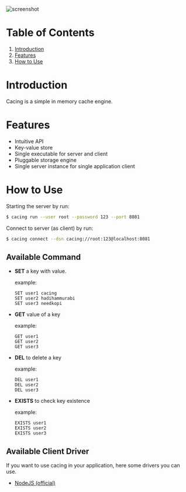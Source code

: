![screenshot](https://user-images.githubusercontent.com/16364286/105848033-046e9a80-6011-11eb-9b32-80f6e8ce1838.gif)

# Table of Contents
1. [Introduction](#introduction)
2. [Features](#features)
3. [How to Use](#how-to-use)

# Introduction
Cacing is a simple in memory cache engine.

# Features
* Intuitive API
* Key-value store
* Single executable for server and client
* Pluggable storage engine
* Single server instance for single application client

# How to Use
Starting the server by run:
```bash
$ cacing run --user root --password 123 --port 8081
```

Connect to server (as client) by run:
```bash
$ cacing connect --dsn cacing://root:123@localhost:8081
```

## Available Command
* **SET** a key with value.

  example:
  ```
  SET user1 cacing
  SET user2 hadihammurabi
  SET user3 needkopi
  ```
* **GET** value of a key

  example:
  ```
  GET user1
  GET user2
  GET user3
  ```
* **DEL** to delete a key

  example:
  ```
  DEL user1
  DEL user2
  DEL user3
  ```
* **EXISTS** to check key existence

  example:
  ```
  EXISTS user1
  EXISTS user2
  EXISTS user3
  ```

## Available Client Driver
If you want to use cacing in your application, here some drivers you can use.
* [NodeJS (official)](https://github.com/cacing/driver-nodejs)
